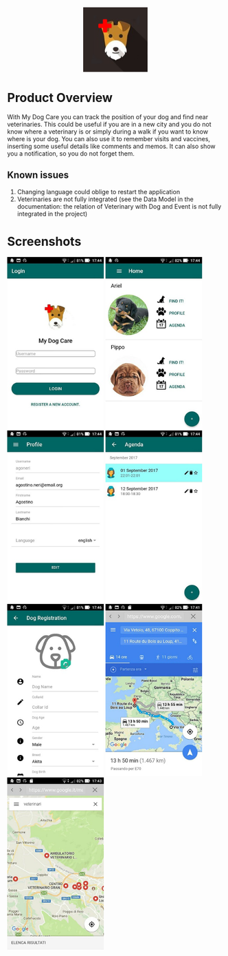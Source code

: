 ### <p align="center"><img width="150px" height="150px" src="client/MyDogCare/resources/icon.png"></p>

# Product Overview <br/>
With My Dog Care you can track the position of your dog and find near veterinaries. This could be useful if you are in a new city and you do not know where a veterinary is or simply during a walk if you want to know where is your dog. You can also use it to remember visits and vaccines, inserting some useful details like comments and memos. It can also show you a notification, so you do not forget them.

## Known issues<br/>
1. Changing language could oblige to restart the application<br/>
2. Veterinaries are not fully integrated (see the Data Model in the documentation: the relation of Veterinary with Dog and Event is not fully integrated in the project)

# Screenshots
<img src="screenshots/login.jpg" alt="login page" height="400" /> <img src="screenshots/home.jpg" alt="Homepage" height="400" /> <img src="screenshots/profile.jpg" alt="Profile" height="400" /> <img src="screenshots/agenda.jpg" alt="Agenda" height="400" /> <img src="screenshots/dogregistration.jpg" alt="Dog registration" height="400" /> <img src="screenshots/searchdog.jpg" alt="Search dog" height="400" /> <img src="screenshots/veterinaries.jpg" alt="Near veterinaries" height="400" />

